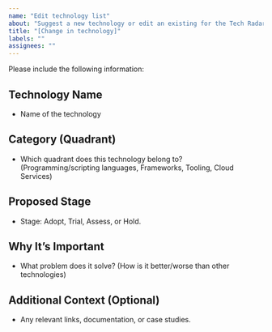 ```yaml
---
name: "Edit technology list"
about: "Suggest a new technology or edit an existing for the Tech Radar"
title: "[Change in technology]"
labels: ""
assignees: ""
---
```


Please include the following information:

## Technology Name
- Name of the technology

## Category (Quadrant)
- Which quadrant does this technology belong to? (Programming/scripting languages, Frameworks, Tooling, Cloud Services)

## Proposed Stage
- Stage: Adopt, Trial, Assess, or Hold.

## Why It’s Important
- What problem does it solve? (How is it better/worse than other technologies)

## Additional Context (Optional)
- Any relevant links, documentation, or case studies.
